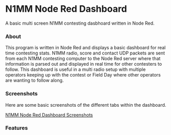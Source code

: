 N1MM Node Red Dashboard
==============

A basic multi screen N1MM contesting dasbhoard written in Node Red.

### About

This program is written in Node Red and displays a basic dashboard for real time contesting stats.  N1MM radio, score and contact UDP packets are sent from each N1MM contesting computer to the Node Red server where that information is parsed out and displayed in real time for other contesters to follow.  This dashboard is useful in a multi radio setup with multiple operators keeping up with the contest or Field Day where other operators are wanting to follow along.

### Screenshots

Here are some basic screenshots of the different tabs within the dashboard.

[N1MM Node Red Dashboard Screenshots](https://photos.app.goo.gl/J67xuLADBU3CMHYh7)

### Features



